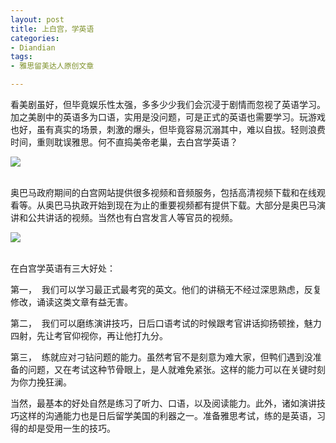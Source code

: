 ```yaml
---
layout: post
title: 上白宫，学英语
categories:
- Diandian
tags:
- 雅思留美达人原创文章

---
```

<p>看美剧虽好，但毕竟娱乐性太强，多多少少我们会沉浸于剧情而忽视了英语学习。加之美剧中的英语多为口语，实用是没问题，可是正式的英语也需要学习。玩游戏也好，虽有真实的场景，刺激的爆头，但毕竟容易沉溺其中，难以自拔。轻则浪费时间，重则耽误雅思。何不直捣美帝老巢，去白宫学英语？</p>
<p><img src="http://m1.img.srcdd.com/farm5/d/2012/0627/10/E5C1047725676EEB0AD8A3ACC3723F7F_B500_900_500_280.JPEG" /><br /><br /></p>
<p></p>
<p>奥巴马政府期间的白宫网站提供很多视频和音频服务，包括高清视频下载和在线观看等。从奥巴马执政开始到现在为止的重要视频都有提供下载。大部分是奥巴马演讲和公共讲话的视频。当然也有白宫发言人等官员的视频。</p>
<p><img src="http://m2.img.srcdd.com/farm4/d/2012/0627/10/D158266D01ED52C9B65D8D59F992E8F3_B500_900_385_250.JPEG" /><br /><br /></p>
<p></p>
<p>在白宫学英语有三大好处：</p>
<p>第一，&nbsp;&nbsp;我们可以学习最正式最考究的英文。他们的讲稿无不经过深思熟虑，反复修改，诵读这类文章有益无害。</p>
<p>第二，&nbsp;&nbsp;我们可以磨练演讲技巧，日后口语考试的时候跟考官讲话抑扬顿挫，魅力四射，先让考官仰视你，再让他打九分。</p>
<p>第三，&nbsp;&nbsp;练就应对刁钻问题的能力。虽然考官不是刻意为难大家，但鸭们遇到没准备的问题，又在考试这种节骨眼上，是人就难免紧张。这样的能力可以在关键时刻为你力挽狂澜。</p>
<p>当然，最基本的好处自然是练习了听力、口语，以及阅读能力。此外，诸如演讲技巧这样的沟通能力也是日后留学美国的利器之一。准备雅思考试，练的是英语，习得的却是受用一生的技巧。</p>
<p></p>